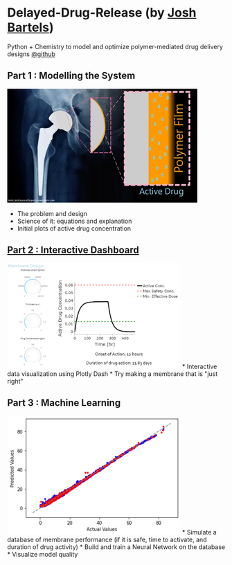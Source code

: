 # Delayed-Drug-Release (by [Josh Bartels](https://www.linkedin.com/in/joshua-bartels-756309138/))
Python + Chemistry to model and optimize polymer-mediated drug delivery designs [@github](https://github.com/JMBartels/Delayed-Drug-Release)

## Part 1 : Modelling the System
![Membrane-use-design](/images/Film_Design.jpg)
* The problem and design
* Science of it: equations and explanation
* Initial plots of active drug concentration

## [Part 2 : Interactive Dashboard](https://delayed-drug-release-app.onrender.com)
  <img src="/images/example_plot2.png" width="400">
* Interactive data visualization using Plotly Dash
* Try making a membrane that is "just right"

## Part 3 : Machine Learning
  <img src="/images/SimFIlm_actual_vs_pred.png" width="400">
* Simulate a database of membrane performance (if it is safe, time to activate, and duration of drug activity) 
* Build and train a Neural Network on the database
* Visualize model quality

